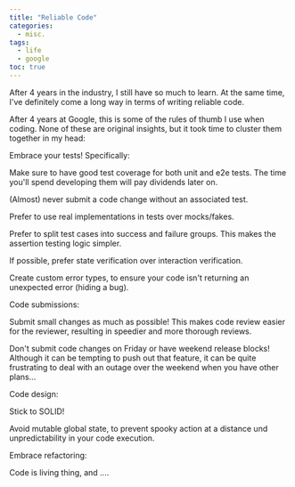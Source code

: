 ```yaml
---
title: "Reliable Code"
categories:
  - misc.
tags:
  - life
  - google
toc: true
---
```


After 4 years in the industry, I still have so much to learn. At the same time, I've definitely come a long way in terms of writing reliable code.

After 4 years at Google, this is some of the rules of thumb I use when coding. None of these are original insights, but it took time to cluster them together in my head:

Embrace your tests! Specifically:

Make sure to have good test coverage for both unit and e2e tests. The time you'll spend developing them will pay dividends later on.

(Almost) never submit a code change without an associated test.

Prefer to use real implementations in tests over mocks/fakes.

Prefer to split test cases into success and failure groups. This makes the assertion testing logic simpler.

If possible, prefer state verification over interaction verification.

Create custom error types, to ensure your code isn't returning an unexpected error (hiding a bug).

Code submissions:

Submit small changes as much as possible! This makes code review easier for the reviewer, resulting in speedier and more thorough reviews.

Don't submit code changes on Friday or have weekend release blocks! Although it can be tempting to push out that feature, it can be quite frustrating to deal with an outage over the weekend when you have other plans...

Code design:

Stick to SOLID!

Avoid mutable global state, to prevent spooky action at a distance und unpredictability in your code execution.

Embrace refactoring:

Code is living thing, and ....
